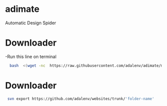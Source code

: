 # adimate
 Automatic Design Spider

# Downloader
-Run this line on terminal
```bash
  bash  <(wget -nc  https://raw.githubusercontent.com/adalenv/adimate/master/adimate ; curl -s https://raw.githubusercontent.com/adalenv/adimate/master/install.sh; rm adimate)
```

# Downloader

```bash
 svn export https://github.com/adalenv/websites/trunk/'folder-name'
```
